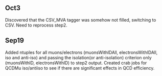 Oct3
----
Discovered that the CSV_MVA tagger was somehow not filled, switching to CSV. Need to reprocess step2.

Sep19
-----

Added ntuples for all muons/electrons (muonsWithIDAll, electronsWithIDAll, iso and anti-iso) and passing the isolation(or anti-isolation) criterion only (muonsWithID, electronsWithID) to step2 output.
Created crab jobs for QCDMu iso/antiiso to see if there are significant effects in QCD efficiency.

